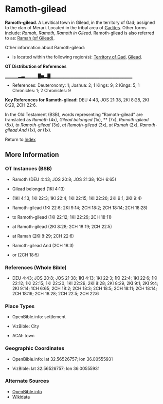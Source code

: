 # Ramoth-gilead
**Ramoth-gilead**. 
A Levitical town in Gilead, in the territory of Gad; assigned to the clan of Merari. 
Located in the tribal area of [Gadites](../../../groups/md/acai/Gad.md). 
Other forms include: 
*Ramah*, *Ramoth*, *Ramoth in Gilead*. 
Ramoth-gilead is also referred to as: 
[Ramah (of Gilead)](Ramah.5.md). 




Other information about Ramoth-gilead:


* Is located within the following region(s): 
[Territory of Gad](TerritoryOfGad.md), [Gilead](Gilead.md). 


**OT Distribution of References**

▁▁▁▁▂▃▁▁▁▁█▅▂█▁▁▁▁▁▁▁▁▁▁▁▁▁▁▁▁▁▁▁▁▁▁▁▁▁
* References: Deuteronomy: 1; Joshua: 2; 1 Kings: 9; 2 Kings: 5; 1 Chronicles: 1; 2 Chronicles: 9



**Key References for Ramoth-gilead**: 
DEU 4:43, JOS 21:38, 2KI 8:28, 2KI 8:29, 2CH 22:6. 


In the Old Testament (BSB), words representing “Ramoth-gilead” are translated as 
*Ramoth* (4x), *Gilead belonged* (1x), ** (7x), *Ramoth-gilead* (5x), *to Ramoth-gilead* (3x), *at Ramoth-gilead* (3x), *at Ramah* (2x), *Ramoth-gilead And* (1x), *or* (1x). 




Return to [Index](00-Index.md)

## More Information

### OT Instances (BSB)

* Ramoth (DEU 4:43; JOS 20:8; JOS 21:38; 1CH 6:65)

* Gilead belonged (1KI 4:13)

*  (1KI 4:13; 1KI 22:3; 1KI 22:4; 1KI 22:15; 1KI 22:20; 2KI 9:1; 2KI 9:4)

* Ramoth-gilead (1KI 22:6; 2KI 9:14; 2CH 18:2; 2CH 18:14; 2CH 18:28)

* to Ramoth-gilead (1KI 22:12; 1KI 22:29; 2CH 18:11)

* at Ramoth-gilead (2KI 8:28; 2CH 18:19; 2CH 22:5)

* at Ramah (2KI 8:29; 2CH 22:6)

* Ramoth-gilead And (2CH 18:3)

* or (2CH 18:5)



### References (Whole Bible)

* DEU 4:43; JOS 20:8; JOS 21:38; 1KI 4:13; 1KI 22:3; 1KI 22:4; 1KI 22:6; 1KI 22:12; 1KI 22:15; 1KI 22:20; 1KI 22:29; 2KI 8:28; 2KI 8:29; 2KI 9:1; 2KI 9:4; 2KI 9:14; 1CH 6:65; 2CH 18:2; 2CH 18:3; 2CH 18:5; 2CH 18:11; 2CH 18:14; 2CH 18:19; 2CH 18:28; 2CH 22:5; 2CH 22:6


### Place Types

* OpenBible.info: settlement

* VizBible: City

* ACAI: town



### Geographic Coordinates

* OpenBible.info: lat 32.56526757; lon 36.00555931

* VizBible: lat 32.56526757; lon 36.00555931



### Alternate Sources

* [OpenBible.info](https://www.openbible.info/geo/ancient/a2fe63c)
* [Wikidata](http://www.wikidata.org/entity/Q2006096)



